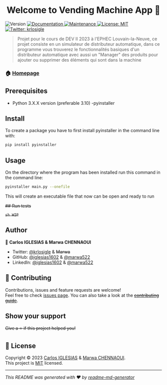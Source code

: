 <h1 align="center">Welcome to Vending Machine App 👋</h1>
<p>
  <img alt="Version" src="https://img.shields.io/badge/version-0.1.0-blue.svg?cacheSeconds=2592000" />

  <a href="https://github.com/kefranabg/readme-md-generator#readme" target="_blank">
    <img alt="Documentation" src="https://img.shields.io/badge/documentation-WIP-brightgreen.svg" />
  </a>
  <a href="https://github.com/kefranabg/readme-md-generator/graphs/commit-activity" target="_blank">
    <img alt="Maintenance" src="https://img.shields.io/badge/Maintained%3F-yes-green.svg" />
  </a>
  <a href="https://github.com/iglesias1602/DEV-II-SESS/blob/main/LICENSE" target="_blank">
    <img alt="License: MIT" src="https://img.shields.io/github/license/iglesias1602/DEV-II-SESS" />
  </a>
  <a href="https://twitter.com/krlosigle" target="_blank">
    <img alt="Twitter: krlosigle" src="https://img.shields.io/twitter/follow/krlosigle.svg?style=social" />
  </a>
</p>

> Projet pour le cours de DEV II 2023 à l'EPHEC Louvain-la-Neuve, ce projet consiste en un simulateur de distributeur automatique, dans ce programme vous trouverez le fonctionnalités basiques d'un distributeur automatique avec aussi un &#34;Manager&#34; des produits pour ajouter ou supprimer des éléments qui sont dans la machine

### 🏠 [Homepage](https://github.com/iglesias1602/DEV-II-SESS/tree/Product-Management-Window)

## Prerequisites

- Python 3.X.X version (preferable 3.10)
  -pyinstaller

## Install

To create a package you have to first install pyinstaller in the command line with:

```sh
pip install pyinstaller
```

## Usage

On the directory where the program has been installed run this command in the command line:

```sh
pyinstaller main.py --onefile
```

This will create an executable file that now can be open and ready to run

~~## Run tests~~

~~`sh WIP`~~

## Author

👤 **Carlos IGLESIAS & Marwa CHENNAOUI**

- Twitter: [@krlosigle](https://twitter.com/krlosigle) & ~~Marwa~~
- GitHub: [@iglesias1602](https://github.com/iglesias1602) & [@marwa522](https://github.com/marwa522)
- LinkedIn: [@iglesias1602](https://linkedin.com/in/iglesias1602) & [@marwa522](https://www.linkedin.com/in/chennaoui-marwa-0b8b641ab/)

## 🤝 Contributing

Contributions, issues and feature requests are welcome!<br />Feel free to check [issues page](https://github.com/iglesias1602/DEV-II-SESS/issues). You can also take a look at the ~~[contributing guide](https://github.com/iglesias1602/DEV-II-SESS/tree/Product-Management-Window)~~.

## Show your support

~~Give a ⭐️ if this project helped you!~~

## 📝 License

Copyright © 2023 [Carlos IGLESIAS](https://github.com/iglesias1602) & [Marwa CHENNAOUI](https://github.com/marwa522).<br />
This project is [MIT](https://github.com/iglesias1602/DEV-II-SESS/blob/main/LICENSE) licensed.

---

_This README was generated with ❤️ by [readme-md-generator](https://github.com/kefranabg/readme-md-generator)_
